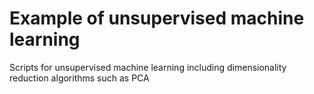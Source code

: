 # Example of unsupervised machine learning
Scripts for unsupervised machine learning including dimensionality reduction algorithms such as PCA
